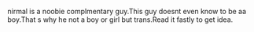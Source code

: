 nirmal is a noobie complmentary guy.This guy doesnt even know to be aa boy.That s why he not a boy or girl but trans.Read it fastly to get idea.
